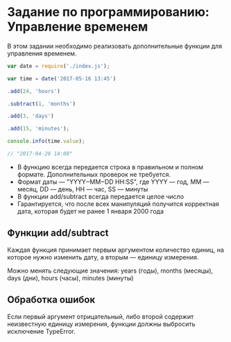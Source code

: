 # Задание по программированию: Управление временем

В этом задании необходимо реализовать дополнительные функции для управления временем.
```js
var date = require('./index.js');

var time = date('2017-05-16 13:45')

.add(24, 'hours')

.subtract(1, 'months')

.add(3, 'days')

.add(15, 'minutes');

console.info(time.value);

// "2017-04-20 14:00"
```

- В функцию всегда передается строка в правильном и полном формате. Дополнительных проверок не требуется.
- Формат даты — "YYYY‒MM‒DD HH:SS", где YYYY — год, MM — месяц, DD — день, HH — час, SS — минуты
- В функции add/subtract всегда передается целое число
- Гарантируется, что после всех манипуляций получится корректная дата, которая будет не ранее 1 января 2000 года

## Функции add/subtract
Каждая функция принимает первым аргументом количество единиц, на которое нужно изменить дату, а вторым — единицу измерения.

Можно менять следующие значения: years (годы), months (месяцы), days (дни), hours (часы), minutes (минуты)

## Обработка ошибок
Если первый аргумент отрицательный, либо второй содержит неизвестную единицу измерения, функции должны выбросить исключение TypeError.